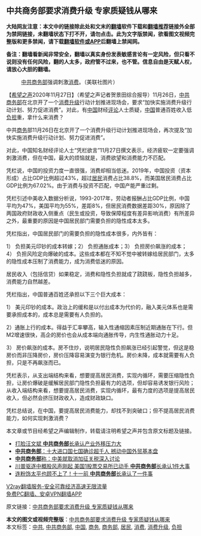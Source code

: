  <h2>中共商务部要求消费升级 专家质疑钱从哪来</h2> <p class="notice"><b>大陆网友注意：本文中的链接除此处和文末的<a href="https://github.com/bannedbook/fanqiang" >翻墙</a>软件下载和<a href="https://github.com/killgcd/justmysocks/blob/master/README.md">翻墙推荐</a>链接外全部为禁网链接，未翻墙状态下打不开，请勿点击。此为文字版禁闻，欲看图文视频完整版和更多禁闻，请下载<a href="https://github.com/bannedbook/fanqiang">翻墙软件或APP</a>后翻墙上禁闻网。</p><p>备注：翻墙看新闻非常安全，翻墙以真实身份发表敏感言论有一定风险，但只看不说则没有任何风险，翻的人太多，政府管不过来，也不管。信息自由是天赋人权，请放心大胆的翻墙。</b></p>  <div class="entry"> <figure><figcaption><a href="https://www.bannedbook.org/bnews/tag/%e4%b8%ad%e5%85%b1/" class="st_tag internal_tag" rel="tag" title="标签 中共 下的日志">中共</a><a href="https://www.bannedbook.org/bnews/tag/%e5%95%86%e5%8a%a1%e9%83%a8/" class="st_tag internal_tag" rel="tag" title="标签 商务部 下的日志">商务部</a>强调刺激<a href="https://www.bannedbook.org/bnews/tag/%e6%b6%88%e8%b4%b9/" class="st_tag internal_tag" rel="tag" title="标签 消费 下的日志">消费</a>。（美联社图片）</figcaption></figure> <p>【<span class='wp_keywordlink_affiliate'><a href="https://www.soundofhope.org" title="希望之声" target="_blank">希望之声</a></span>2020年11月27日】（希望之声记者贺景田综合报导）11月26日，<a href="https://www.bannedbook.org/bnews/tag/%E4%B8%AD%E5%85%B1%E5%95%86%E5%8A%A1%E9%83%A8/" class="st_tag internal_tag" rel="tag" title="标签 中共商务部 下的日志">中共商务部</a>在北京开了一个<a href="https://www.bannedbook.org/bnews/tag/%E6%B6%88%E8%B4%B9%E5%8D%87%E7%BA%A7/" class="st_tag internal_tag" rel="tag" title="标签 消费升级 下的日志">消费升级</a>行动计划推进现场会，要求“加快实施消费升级行动计划、努力促进消费”。对此，有<span class='wp_keywordlink_affiliate'><a href="https://www.bannedbook.org/" title="中国" target="_blank">中国</a></span>财经<span class='wp_keywordlink_affiliate'><a href="https://www.bannedbook.org/bnews/comments/" title="新闻评论" target="_blank">评论</a></span>人士质疑，<a href="https://www.bannedbook.org/bnews/tag/%E4%B8%AD%E5%9B%BD/" class="st_tag internal_tag" rel="tag" title="标签 中国 下的日志">中国</a>普通百姓收入低<a href="https://www.bannedbook.org/bnews/tag/%E8%B4%9F%E6%8B%85/" class="st_tag internal_tag" rel="tag" title="标签 负担 下的日志">负担</a>重，拿什么来消费？</p> <p>中共<a href="https://www.bannedbook.org/bnews/tag/%E5%95%86%E5%8A%A1/" class="st_tag internal_tag" rel="tag" title="标签 商务 下的日志">商务</a>部11月26日在北京开了一个消费升级行动计划推进现场会，再次提及“加快实施消费升级行动计划、努力促进消费”。</p> <p>对此，中国知名财经评论人士“凭栏欲言”11月27日撰文表示，经济疲软一定要强调刺激消费，但在中国，最大的烦恼就是，消费欲望和消费能力不匹配。</p> <p>凭栏说，中国的投资力度一直很强，消费却相当低迷。2019年，中国投资（资本形成）占比GDP比例超过43%，超过<a href="https://www.bannedbook.org/bnews/tag/%E5%B1%85%E6%B0%91/" class="st_tag internal_tag" rel="tag" title="标签 居民 下的日志">居民</a>消费占比38.8%，而美国居民消费占比GDP比例为67.02%。由于消费与投资不匹配，中国产能严重过剩。</p>  <p>凭栏引述中美收入数据分析说，1993-2017年，劳动者报酬占比GDP比例，中国平均为47%，美国平均为55%，差距8%，但居民消费数据差距30%，原因除了两国政府财政收入侧重点（民生或投资，导致保障程度有差异影响消费）有所差异之外，最重要的原因是中国居民部门需要负担的隐性成本太多。</p> <p>凭栏指出，中国居民部门的需要负担的隐性成本很多，内外皆有：</p> <p>1） 负担美元印钞的成本转嫁；2） 负担通胀成本；3） 负担房价飙涨的成本；4） 负担风险定向爆破的成本。这些成本都在不知不觉中被转嫁给居民部门，太多的隐性成本压制了消费能力，成为消费低迷的原因。</p> <p>居民收入（包括信贷）如果稳定，消费和隐性负担就成了跷跷板，隐性负担越多，消费能力自然越差。</p>  <p>凭栏指出，中国普通百姓还承担以下三个巨大成本：</p> <p>1） 美元印钞的成本。政治上的缓和是以付出成本为代价的，融入美元体系也是需要承担成本的，成本总是需要有人负担的。</p> <p>2）通胀上行的成本。得益于汇率攀高，输入性通缩因素压制近期通胀在下行。但M2增速很快，高企的房价也会从成本端向通胀传导，内生性通胀动力十足。</p> <p>3） 房价飙涨的成本。房不住炒，说明居民隐性负担飙涨已经引起警觉，但这是稳房价而非压降房价，房价压降容易演变为银行危机。房价未降，成本就需要有人负担，只是不再飙涨而已。</p>  <p>凭栏表示，从支出端结构来看，想要提高居民消费，实现内循环，需要压缩隐性负担，让房价爆破是缓解居民部门隐性负担最有力的选项，但却容易诱发银行风险；从收入端结构来看，想要提高居民消费，实现内循环，最有力度的选项是提高居民收入，但必然会挤压财政收入，造成财政缺口。</p> <p>凭栏总结说，在中国，要提高居民消费能力，却找不到突破口；但不提高居民消费能力，如何实现刺激消费？</p> <p>本文章或节目经希望之声编辑制作，转载请注明希望之声并包含原文标题及链接。</p> <ul class='op-related-articles' title='相关阅读'> <li><a href='https://www.bannedbook.org/bnews/cnnews/20200810/1377546.html' target='_blank'>打脸汪文斌 <b>中共商务部</b>长承认产业外移压力大</a></li> <li><a href='https://www.bannedbook.org/bnews/cnnews/20200328/1301848.html' target='_blank'><b>中共商务部</b>：十大进口国七国确诊超千人 撼动中国外贸基本盘</a></li> <li><a href='https://www.bannedbook.org/bnews/cbnews/20191115/1224366.html' target='_blank'><b>中共商务部</b>称：中美就取消加征关税深入讨论</a></li> <li><a href='https://www.bannedbook.org/bnews/topimagenews/20190930/1199763.html' target='_blank'>川普驱逐中概股风声刚起 美国1股票交易所已动手 <b>中共商务部</b>长承认1件大事</a></li> <li><a href='https://www.bannedbook.org/bnews/topimagenews/20190930/1199594.html' target='_blank'>连粉饰太平也顾不上了！十一前  <b>中共商务部</b>长承认了一件事</a></li> </ul> <p class="texttj"> <a href="https://www.bannedbook.org/forum23/topic22702.html" target="_blank">V2ray翻墙服务-安全可靠经济高速无限流量</a><br/> <a href="https://github.com/bannedbook/fanqiang/wiki/%E7%A6%81%E9%97%BB%E7%BD%91%E5%AE%89%E5%8D%93%E7%BF%BB%E5%A2%99%E6%96%B0%E9%97%BBAPP" target="_blank">免费PC翻墙、安卓VPN翻墙APP</a></p><p>原文链接：<a class="src_link"  href="https://www.soundofhope.org/post/447649" target="_blank">中共商务部要求消费升级 专家质疑钱从哪来</a></p> <a name='sharetosocial'></a>       <div><b>本文的图文或视频完整版</b>：<a href='https://www.bannedbook.org/bnews/comments/20201128/1438397.html'>中共商务部要求消费升级 专家质疑钱从哪来</a></div>  </div><!--END ENTRY--> <div class="postfooter"> <div>本文标签：<a href="https://www.bannedbook.org/bnews/tag/%e4%b8%ad%e5%85%b1/" rel="tag">中共</a>, <a href="https://www.bannedbook.org/bnews/tag/%E4%B8%AD%E5%85%B1%E5%95%86%E5%8A%A1%E9%83%A8/" rel="tag">中共商务部</a>, <a href="https://www.bannedbook.org/bnews/tag/%E4%B8%AD%E5%9B%BD/" rel="tag">中国</a>, <a href="https://www.bannedbook.org/bnews/tag/%E5%95%86%E5%8A%A1/" rel="tag">商务</a>, <a href="https://www.bannedbook.org/bnews/tag/%e5%95%86%e5%8a%a1%e9%83%a8/" rel="tag">商务部</a>, <a href="https://www.bannedbook.org/bnews/tag/%E5%B1%85%E6%B0%91/" rel="tag">居民</a>, <a href="https://www.bannedbook.org/bnews/tag/%e6%b6%88%e8%b4%b9/" rel="tag">消费</a>, <a href="https://www.bannedbook.org/bnews/tag/%E6%B6%88%E8%B4%B9%E5%8D%87%E7%BA%A7/" rel="tag">消费升级</a>, <a href="https://www.bannedbook.org/bnews/tag/%E8%B4%9F%E6%8B%85/" rel="tag">负担</a></div>  </div><!--END POSTFOOTER--> 